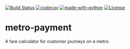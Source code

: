 [![Build Status](https://travis-ci.com/coding-excercises/metro-payment.svg?branch=main)](https://travis-ci.com/coding-excercises/metro-payment.svg?branch=main) [![codecov](https://codecov.io/gh/coding-excercises/metro-payment/branch/main/graph/badge.svg)](https://codecov.io/gh/coding-excercises/metro-payment) [![made-with-python](https://img.shields.io/badge/Made%20with-Python-1f425f.svg)](https://www.python.org/) [![License](https://img.shields.io/badge/License-Apache%202.0-blue.svg)](https://github.com/coding-excercises/metro-payment/blob/main/LICENSE.txt)

# metro-payment
A fare calculator for customer journeys on a metro.
